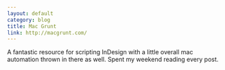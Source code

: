 ```yaml
---
layout: default
category: blog
title: Mac Grunt
link: http://macgrunt.com/
---
```


A fantastic resource for scripting InDesign with a little overall mac automation thrown in there as well. Spent my weekend reading every post. 